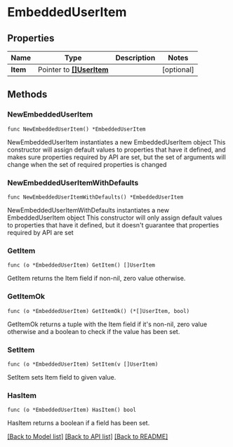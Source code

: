 <!--
Copyright (C) 2020-2025 Arm Limited or its affiliates and Contributors. All rights reserved.
SPDX-License-Identifier: Apache-2.0
-->
# EmbeddedUserItem

## Properties

Name | Type | Description | Notes
------------ | ------------- | ------------- | -------------
**Item** | Pointer to [**[]UserItem**](UserItem.md) |  | [optional] 

## Methods

### NewEmbeddedUserItem

`func NewEmbeddedUserItem() *EmbeddedUserItem`

NewEmbeddedUserItem instantiates a new EmbeddedUserItem object
This constructor will assign default values to properties that have it defined,
and makes sure properties required by API are set, but the set of arguments
will change when the set of required properties is changed

### NewEmbeddedUserItemWithDefaults

`func NewEmbeddedUserItemWithDefaults() *EmbeddedUserItem`

NewEmbeddedUserItemWithDefaults instantiates a new EmbeddedUserItem object
This constructor will only assign default values to properties that have it defined,
but it doesn't guarantee that properties required by API are set

### GetItem

`func (o *EmbeddedUserItem) GetItem() []UserItem`

GetItem returns the Item field if non-nil, zero value otherwise.

### GetItemOk

`func (o *EmbeddedUserItem) GetItemOk() (*[]UserItem, bool)`

GetItemOk returns a tuple with the Item field if it's non-nil, zero value otherwise
and a boolean to check if the value has been set.

### SetItem

`func (o *EmbeddedUserItem) SetItem(v []UserItem)`

SetItem sets Item field to given value.

### HasItem

`func (o *EmbeddedUserItem) HasItem() bool`

HasItem returns a boolean if a field has been set.


[[Back to Model list]](../README.md#documentation-for-models) [[Back to API list]](../README.md#documentation-for-api-endpoints) [[Back to README]](../README.md)


